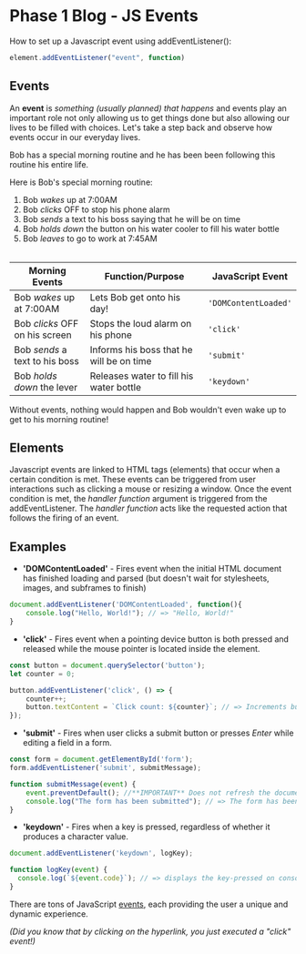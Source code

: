# Phase 1 Blog - JS Events #
How to set up a Javascript event using addEventListener():
```javascript
element.addEventListener("event", function)
```

## Events ##
An **event** is _something (usually planned) that happens_ and events play an important role not only allowing us to get things done but also allowing our lives to be filled with choices. Let's take a step back and observe how events occur in our everyday lives.

Bob has a special morning routine and he has been been following this routine his entire life. 

Here is Bob's special morning routine:

1. Bob _wakes_ up at 7:00AM
2. Bob _clicks_ OFF to stop his phone alarm
3. Bob _sends_ a text to his boss saying that he will be on time
4. Bob _holds down_ the button on his water cooler to fill his water bottle
5. Bob _leaves_ to go to work at 7:45AM <br/><br/>

| Morning Events | Function/Purpose | JavaScript Event |
|-------|--------|---------|
| Bob _wakes_ up at 7:00AM | Lets Bob get onto his day! | `'DOMContentLoaded'` | 
| Bob _clicks_ OFF on his screen | Stops the loud alarm on his phone | `'click'` | 
| Bob _sends_ a text to his boss | Informs his boss that he will be on time | `'submit'` | 
|  Bob _holds down_ the lever | Releases water to fill his water bottle | `'keydown'` | 

Without events, nothing would happen and Bob wouldn't even wake up to get to his morning routine! 

## Elements ##

Javascript events are linked to HTML tags (elements) that occur when a certain condition is met. These events can be triggered from user interactions such as clicking a mouse or resizing a window. Once the event condition is met, the _handler function_ argument is triggered from the addEventListener. The _handler function_ acts like the requested action that follows the firing of an event. 

## Examples ##

- **'DOMContentLoaded'** - Fires event when the initial HTML document has finished loading and parsed (but doesn't wait for stylesheets, images, and subframes to finish)

```javascript
document.addEventListener('DOMContentLoaded', function(){
    console.log("Hello, World!"); // => "Hello, World!"
}
```

- **'click'** - Fires event when a pointing device button is both pressed and released while the mouse pointer is located inside the element.
```javascript
const button = document.querySelector('button');
let counter = 0;

button.addEventListener('click', () => {
    counter++;
    button.textContent = `Click count: ${counter}`; // => Increments button text 
});
```

- **'submit'** - Fires when user clicks a submit button or presses _Enter_ while editing a field in a form. 

```javascript
const form = document.getElementById('form');
form.addEventListener('submit', submitMessage);

function submitMessage(event) {
    event.preventDefault(); //**IMPORTANT** Does not refresh the document upon submit
    console.log("The form has been submitted"); // => The form has been submitted 
}
```

- **'keydown'** - Fires when a key is pressed, regardless of whether it produces a character value.

```javascript
document.addEventListener('keydown', logKey);

function logKey(event) {
  console.log(`${event.code}`); // => displays the key-pressed on console
}
```

There are tons of JavaScript [events](https://developer.mozilla.org/en-US/docs/Web/Events), each providing the user a unique and dynamic experience.

_(Did you know that by clicking on the hyperlink, you just executed a "click" event!)_<br/>

